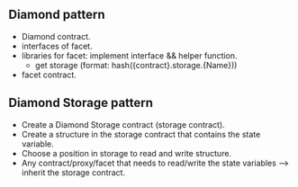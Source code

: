 ## Diamond pattern
- Diamond contract.
- interfaces of facet.
- libraries for facet: implement interface && helper function.
    - get storage (format: hash({contract}.storage.{Name}))
- facet contract.

## Diamond Storage pattern 
- Create a Diamond Storage contract (storage contract).
- Create a structure in the storage contract that contains the state variable.
- Choose a position in storage to read and write structure.
- Any contract/proxy/facet that needs to read/write the state variables --> inherit the storage contract.